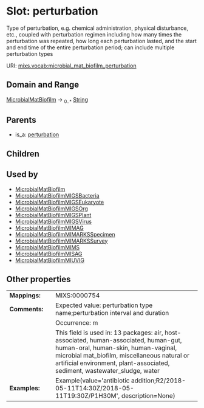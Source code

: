 
# Slot: perturbation


Type of perturbation, e.g. chemical administration, physical disturbance, etc., coupled with perturbation regimen including how many times the perturbation was repeated, how long each perturbation lasted, and the start and end time of the entire perturbation period; can include multiple perturbation types

URI: [mixs.vocab:microbial_mat_biofilm_perturbation](https://w3id.org/mixs/vocab/microbial_mat_biofilm_perturbation)


## Domain and Range

[MicrobialMatBiofilm](MicrobialMatBiofilm.md) &#8594;  <sub>0..\*</sub> [String](types/String.md)

## Parents

 *  is_a: [perturbation](perturbation.md)

## Children


## Used by

 * [MicrobialMatBiofilm](MicrobialMatBiofilm.md)
 * [MicrobialMatBiofilmMIGSBacteria](MicrobialMatBiofilmMIGSBacteria.md)
 * [MicrobialMatBiofilmMIGSEukaryote](MicrobialMatBiofilmMIGSEukaryote.md)
 * [MicrobialMatBiofilmMIGSOrg](MicrobialMatBiofilmMIGSOrg.md)
 * [MicrobialMatBiofilmMIGSPlant](MicrobialMatBiofilmMIGSPlant.md)
 * [MicrobialMatBiofilmMIGSVirus](MicrobialMatBiofilmMIGSVirus.md)
 * [MicrobialMatBiofilmMIMAG](MicrobialMatBiofilmMIMAG.md)
 * [MicrobialMatBiofilmMIMARKSSpecimen](MicrobialMatBiofilmMIMARKSSpecimen.md)
 * [MicrobialMatBiofilmMIMARKSSurvey](MicrobialMatBiofilmMIMARKSSurvey.md)
 * [MicrobialMatBiofilmMIMS](MicrobialMatBiofilmMIMS.md)
 * [MicrobialMatBiofilmMISAG](MicrobialMatBiofilmMISAG.md)
 * [MicrobialMatBiofilmMIUVIG](MicrobialMatBiofilmMIUVIG.md)

## Other properties

|  |  |  |
| --- | --- | --- |
| **Mappings:** | | MIXS:0000754 |
| **Comments:** | | Expected value: perturbation type name;perturbation interval and duration |
|  | | Occurrence: m |
|  | | This field is used in: 13 packages: air, host-associated, human-associated, human-gut, human-oral, human-skin, human-vaginal, microbial mat_biofilm, miscellaneous natural or artificial environment, plant-associated, sediment, wastewater_sludge, water |
| **Examples:** | | Example(value='antibiotic addition;R2/2018-05-11T14:30Z/2018-05-11T19:30Z/P1H30M', description=None) |

